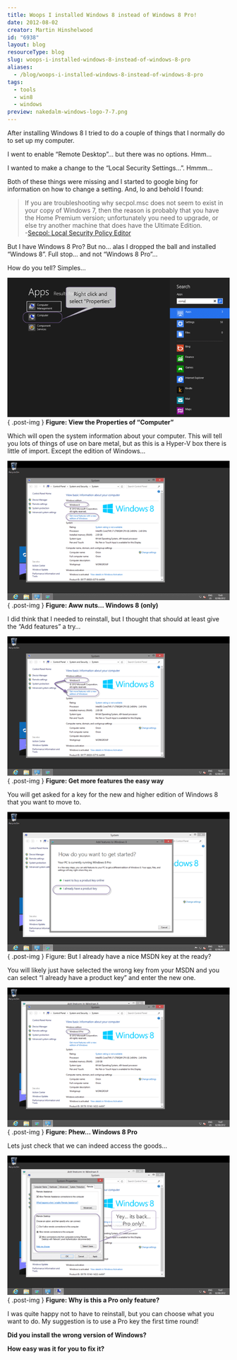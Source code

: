 ```yaml
---
title: Woops I installed Windows 8 instead of Windows 8 Pro!
date: 2012-08-02
creator: Martin Hinshelwood
id: "6938"
layout: blog
resourceType: blog
slug: woops-i-installed-windows-8-instead-of-windows-8-pro
aliases:
  - /blog/woops-i-installed-windows-8-instead-of-windows-8-pro
tags:
  - tools
  - win8
  - windows
preview: nakedalm-windows-logo-7-7.png
---
```


After installing Windows 8 I tried to do a couple of things that I normally do to set up my computer.

I went to enable “Remote Desktop”… but there was no options. Hmm…

I wanted to make a change to the “Local Security Settings…”. Hmmm…

Both of these things were missing and I started to google bing for information on how to change a setting. And, lo and behold I found:

> If you are troubleshooting why secpol.msc does not seem to exist in your copy of Windows 7, then the reason is probably that you have the Home Premium version; unfortunately you need to upgrade, or else try another machine that does have the Ultimate Edition.  
> \-[Secpol: Local Security Policy Editor](http://www.computerperformance.co.uk/win8/windows8-secpol-msc.htm)

But I have Windows 8 Pro? But no… alas I dropped the ball and installed “Windows 8”. Full stop… and not “Windows 8 Pro”…

How do you tell? Simples…

[![image](images/image_thumb6-3-3.png "image")](http://blog.hinshelwood.com/files/2012/08/image7.png)  
{ .post-img }
**Figure: View the Properties of “Computer”**

Which will open the system information about your computer. This will tell you lots of things of use on bare metal, but as this is a Hyper-V box there is little of import. Except the edition of Windows…

[![image](images/image_thumb7-4-4.png "image")](http://blog.hinshelwood.com/files/2012/08/image8.png)  
{ .post-img }
**Figure: Aww nuts… Windows 8 (only)**

I did think that I needed to reinstall, but I thought that should at least give the “Add features” a try…

[![image](images/image_thumb8-5-5.png "image")](http://blog.hinshelwood.com/files/2012/08/image9.png)  
{ .post-img }
**Figure: Get more features the easy way**

You will get asked for a key for the new and higher edition of Windows 8 that you want to move to.

[![image](images/image_thumb9-6-6.png "image")](http://blog.hinshelwood.com/files/2012/08/image10.png)  
{ .post-img }
Figure: But I already have a nice MSDN key at the ready?

You will likely just have selected the wrong key from your MSDN and you can select “I already have a product key” and enter the new one.

[![image](images/image_thumb10-1-1.png "image")](http://blog.hinshelwood.com/files/2012/08/image11.png)  
{ .post-img }
**Figure: Phew… Windows 8 Pro**

Lets just check that we can indeed access the goods…

[**![image](images/image_thumb11-2-2.png "image")**](http://blog.hinshelwood.com/files/2012/08/image12.png)  
{ .post-img }
**Figure: Why is this a Pro only feature?**

I was quite happy not to have to reinstall, but you can choose what you want to do. My suggestion is to use a Pro key the first time round!

**Did you install the wrong version of Windows?**

**How easy was it for you to fix it?**
